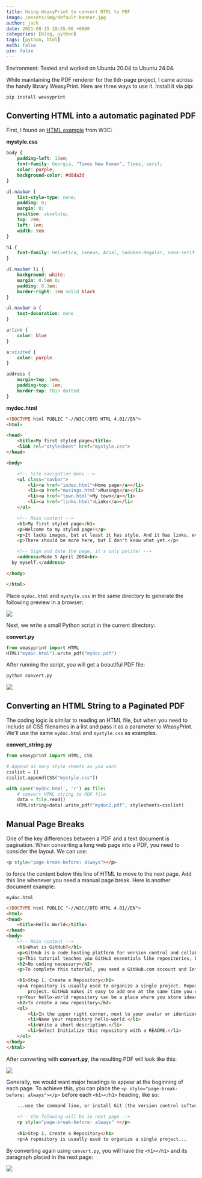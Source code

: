 ```yaml
---
title: Using WeasyPrint to convert HTML to PDF
image: /assets/img/default-banner.jpg
author: jack
date: 2021-08-15 20:55:00 +0800
categories: [blog, python]
tags: [python, html]
math: false
pin: false
---
```


Environment: Tested and worked on Ubuntu 20.04 to Ubuntu 24.04.

While maintaining the PDF renderer for the tldr-page project, I came across the handy library WeasyPrint. Here are three ways to use it. Install it via pip:

```bash
pip install weasyprint
```

## Converting HTML into a automatic paginated PDF

First, I found an [HTML example](https://www.w3.org/Style/Examples/011/firstcss.en.html) from W3C:

**mystyle.css**

```css
body {
    padding-left: 11em;
    font-family: Georgia, "Times New Roman", Times, serif;
    color: purple;
    background-color: #d8da3d
}

ul.navbar {
    list-style-type: none;
    padding: 0;
    margin: 0;
    position: absolute;
    top: 2em;
    left: 1em;
    width: 9em
}

h1 {
    font-family: Helvetica, Geneva, Arial, SunSans-Regular, sans-serif
}

ul.navbar li {
    background: white;
    margin: 0.5em 0;
    padding: 0.3em;
    border-right: 1em solid black
}

ul.navbar a {
    text-decoration: none
}

a:link {
    color: blue
}

a:visited {
    color: purple
}

address {
    margin-top: 1em;
    padding-top: 1em;
    border-top: thin dotted
}
```

**mydoc.html**

```html
<!DOCTYPE html PUBLIC "-//W3C//DTD HTML 4.01//EN">
<html>

<head>
    <title>My first styled page</title>
    <link rel="stylesheet" href="mystyle.css">
</head>

<body>

    <!-- Site navigation menu -->
    <ul class="navbar">
        <li><a href="index.html">Home page</a></li>
        <li><a href="musings.html">Musings</a></li>
        <li><a href="town.html">My town</a></li>
        <li><a href="links.html">Links</a></li>
    </ul>

    <!-- Main content -->
    <h1>My first styled page</h1>
    <p>Welcome to my styled page!</p>
    <p>It lacks images, but at least it has style. And it has links, even if they don't go anywhere&hellip;</p>
    <p>There should be more here, but I don't know what yet.</p>

    <!-- Sign and date the page, it's only polite! -->
    <address>Made 5 April 2004<br>
  by myself.</address>

</body>

</html>
```

Place `mydoc.html` and `mystyle.css` in the same directory to generate the following preview in a browser:

![](https://raw.githubusercontent.com/blueskyson/image-host/master/weasyprint/1.png)

Next, we write a small Python script in the current directory:

**convert.py**

```python
from weasyprint import HTML
HTML("mydoc.html").write_pdf("mydoc.pdf")
```

After running the script, you will get a beautiful PDF file:

```bash
python convert.py
```

![](https://raw.githubusercontent.com/blueskyson/image-host/master/weasyprint/2.png)

## Converting an HTML String to a Paginated PDF

The coding logic is similar to reading an HTML file, but when you need to include all CSS filenames in a list and pass it as a parameter to WeasyPrint. We'll use the same `mydoc.html` and `mystyle.css` as examples.

**convert_string.py**

```python
from weasyprint import HTML, CSS

# Append as many style sheets as you want
csslist = []
csslist.append(CSS("mystyle.css"))

with open('mydoc.html', 'r') as file:
    # convert HTML string to PDF file 
    data = file.read()
    HTML(string=data).write_pdf("mydoc2.pdf", stylesheets=csslist)
```

## Manual Page Breaks

One of the key differences between a PDF and a text document is pagination. When converting a long web page into a PDF, you need to consider the layout. We can use:

```html
<p style="page-break-before: always"></p>
```

to force the content below this line of HTML to move to the next page. Add this line whenever you need a manual page break. Here is another document example:

`mydoc.html`

```html
<!DOCTYPE html PUBLIC "-//W3C//DTD HTML 4.01//EN">
<html>
<head>
    <title>Hello World</title>
</head>
<body>
    <!-- Main content -->
    <h1>What is GitHub?</h1>
    <p>GitHub is a code hosting platform for version control and collaboration. It lets you and others work together on projects from anywhere.</p>
    <p>This tutorial teaches you GitHub essentials like repositories, branches, commits, and Pull Requests. You’ll create your own Hello World repository and learn GitHub’s Pull Request workflow, a popular way to create and review code.</p>
    <h2>No coding necessary</h2>
    <p>To complete this tutorial, you need a GitHub.com account and Internet access. You don’t need to know how to code, use the command line, or install Git (the version control software GitHub is built on).</p>

    <h1>Step 1. Create a Repository</h1>
    <p>A repository is usually used to organize a single project. Repositories can contain folders and files, images, videos, spreadsheets, and data sets – anything your project needs. We recommend including a README, or a file with information about your
        project. GitHub makes it easy to add one at the same time you create your new repository. It also offers other common options such as a license file.</p>
    <p>Your hello-world repository can be a place where you store ideas, resources, or even share and discuss things with others.</p>
    <h2>To create a new repository</h2>
    <ol>
        <li>In the upper right corner, next to your avatar or identicon, click and then select New repository.</li>
        <li>Name your repository hello-world.</li>
        <li>Write a short description.</li>
        <li>Select Initialize this repository with a README.</li>
    </ol>
</body>
</html>
```

After converting with **convert.py**, the resulting PDF will look like this:

![](https://raw.githubusercontent.com/blueskyson/image-host/master/weasyprint/3.png)

Generally, we would want major headings to appear at the beginning of each page. To achieve this, you can place the `<p style="page-break-before: always"></p>` before each `<h1></h1>` heading, like so:

```html
    ...use the command line, or install Git (the version control software GitHub is built on).</p>
    
    <!-- the folowing will be in next page -->
    <p style="page-break-before: always" ></p>
    
    <h1>Step 1. Create a Repository</h1>
    <p>A repository is usually used to organize a single project...
```

By converting again using `convert.py`, you will have the `<h1></h1>` and its paragraph placed in the next page:

![](https://raw.githubusercontent.com/blueskyson/image-host/master/weasyprint/4.png)
